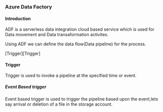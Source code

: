 
### Azure Data Factory

#### Introduction

ADF is a serverless data integration cloud based service which is used for Data movement and Data transaformation activites.

Using ADF we can define the data flow(Data pipeline) for the process.

[Trigger][Trigger]

#### Trigger

Trigger is used to invoke a pipeline at the specified time or event.

##### Event Based trigger

Event based trigger is used to trigger the pipeline based upon the event,lets say arrival or deletion of a file in the storage account.




